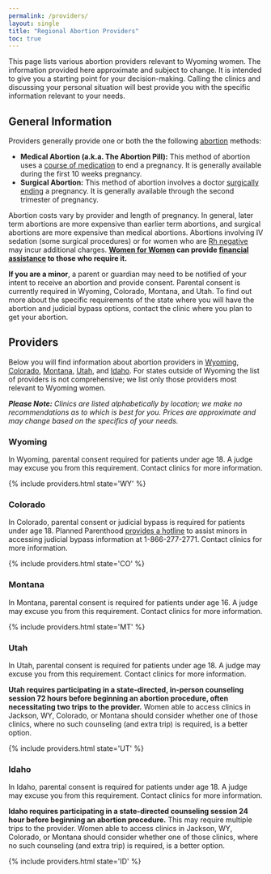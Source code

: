 ```yaml
---
permalink: /providers/
layout: single
title: "Regional Abortion Providers"
toc: true
---
```


This page lists various abortion providers relevant to Wyoming women.
The information provided here approximate and subject to change. It is
intended to give you a starting point for your decision-making.
Calling the clinics and discussing your personal situation will best
provide you with the specific information relevant to your needs.

## General Information

Providers generally provide one or both the the following
[abortion](/abortion) methods:

* **Medical Abortion (a.k.a. The Abortion Pill):** This method of abortion
    uses a [course of
    medication](https://www.plannedparenthood.org/learn/abortion/the-abortion-pill)
    to end a pregnancy. It is generally available during the first 10
    weeks pregnancy.
* **Surgical Abortion:** This method of abortion involves a doctor
    [surgically ending](https://www.plannedparenthood.org/learn/abortion/in-clinic-abortion-procedures)
    a pregnancy. It is generally available through the second
    trimester of pregnancy.

Abortion costs vary by provider and length of pregnancy. In general,
later term abortions are more expensive than earlier term abortions,
and surgical abortions are more expensive than medical
abortions. Abortions involving IV sedation (some surgical procedures)
or for women who are [Rh
negative](https://www.acog.org/Patients/FAQs/The-Rh-Factor-How-It-Can-Affect-Your-Pregnancy)
may incur additional charges. **[Women for Women](/) can provide
[financial assistance](/financial) to those who require it.**

**If you are a minor**, a parent or guardian may need to be notified
of your intent to receive an abortion and provide consent. Parental
consent is currently required in Wyoming, Colorado, Montana, and
Utah. To find out more about the specific requirements of the state
where you will have the abortion and judicial bypass options, contact
the clinic where you plan to get your abortion.

## Providers

Below you will find information about abortion providers in
[Wyoming](#wyoming), [Colorado](#colorado), [Montana](#montana),
[Utah](#utah), and [Idaho](#idaho). For states outside of Wyoming the
list of providers is not comprehensive; we list only those providers
most relevant to Wyoming women.

_**Please Note:** Clinics are listed alphabetically by location; we
   make no recommendations as to which is best for you. Prices are
   approximate and may change based on the specifics of your needs._

### Wyoming

In Wyoming, parental consent required for patients under age 18.  A
judge may excuse you from this requirement. Contact clinics for more
information.

{% include providers.html state='WY' %}

### Colorado

In Colorado, parental consent or judicial bypass is required for
patients under age 18. Planned Parenthood [provides a
hotline](https://www.plannedparenthood.org/planned-parenthood-rocky-mountains/planned-parenthood-parental-notification/judicial-bypass-faq)
to assist minors in accessing judicial bypass information at
1-866-277-2771. Contact clinics for more information.

{% include providers.html state='CO' %}

### Montana

In Montana, parental consent is required for patients under age 16. A
judge may excuse you from this requirement. Contact clinics for more
information.

{% include providers.html state='MT' %}

### Utah

In Utah, parental consent is required for patients under age 18. A
judge may excuse you from this requirement. Contact clinics for more
information.

**Utah requires participating in a state-directed, in-person
counseling session 72 hours before beginning an abortion procedure,
often necessitating two trips to the provider.** Women able to access
clinics in Jackson, WY, Colorado, or Montana should consider whether
one of those clinics, where no such counseling (and extra trip) is
required, is a better option.

{% include providers.html state='UT' %}

### Idaho

In Idaho, parental consent is required for patients under age 18. A
judge may excuse you from this requirement. Contact clinics for more
information.

**Idaho requires participating in a state-directed counseling session
  24 hour before beginning an abortion procedure.** This may require
  multiple trips to the provider. Women able to access clinics in
  Jackson, WY, Colorado, or Montana should consider whether one of
  those clinics, where no such counseling (and extra trip) is
  required, is a better option.

{% include providers.html state='ID' %}

